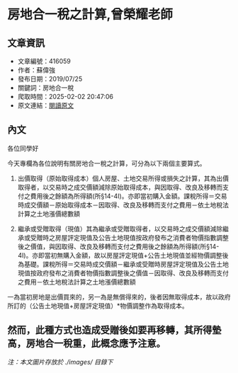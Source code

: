 # 房地合一稅之計算,曾榮耀老師

## 文章資訊
- 文章編號：416059
- 作者：蘇偉強
- 發布日期：2019/07/25
- 關鍵詞：房地合一稅
- 爬取時間：2025-02-02 20:47:06
- 原文連結：[閱讀原文](https://real-estate.get.com.tw/Columns/detail.aspx?no=416059)

## 內文
各位同學好

今天專欄為各位說明有關房地合一稅之計算，可分為以下兩個主要算式。

1. 出價取得（原始取得成本）個人房屋、土地交易所得或損失之計算，其為出價取得者，以交易時之成交價額減除原始取得成本，與因取得、改良及移轉而支付之費用後之餘額為所得額(所§14-4I)。亦即當初購入金額。課稅所得＝交易時成交價額－原始取得成本－因取得、改良及移轉而支付之費用－依土地稅法計算之土地漲價總數額

2. 繼承或受贈取得（現值）其為繼承或受贈取得者，以交易時之成交價額減除繼承或受贈時之房屋評定現值及公告土地現值按政府發布之消費者物價指數調整後之價值，與因取得、改良及移轉而支付之費用後之餘額為所得額(所§14-4I)。亦即當初無購入金額，故以房屋評定現值+公告土地現值並經物價調整後為基礎。課稅所得＝交易時成交價額－繼承或受贈時房屋評定現值及公告土地現值按政府發布之消費者物價指數調整後之價值－因取得、改良及移轉而支付之費用－依土地稅法計算之土地漲價總數額

一為當初房地是出價買來的，另一為是無償得來的，後者因無取得成本，故以政府所訂的（公告土地現值+房屋評定現值）*物價調整作為取得成本。

然而，此種方式也造成受贈後如要再移轉，其所得墊高，房地合一稅重，此概念應予注意。
---
*注：本文圖片存放於 ./images/ 目錄下*
